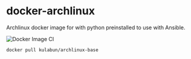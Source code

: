 # docker-archlinux
Archlinux docker image for with python preinstalled to use with Ansible.

![Docker Image CI](https://github.com/kulabun/docker-archlinux/workflows/Docker%20Image%20CI/badge.svg)

```
docker pull kulabun/archlinux-base
```
